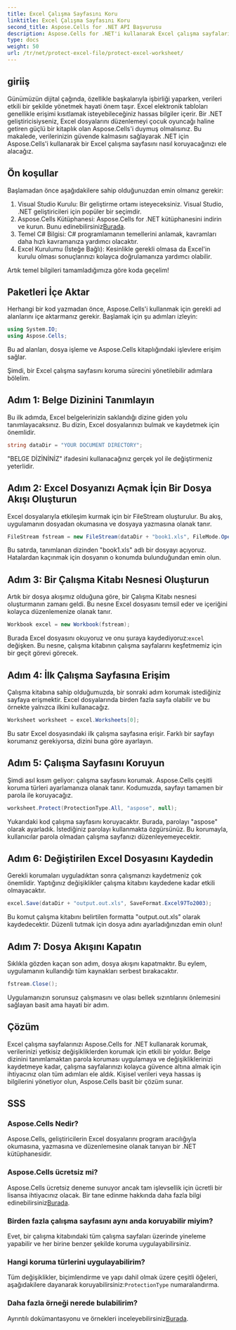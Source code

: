 ```yaml
---
title: Excel Çalışma Sayfasını Koru
linktitle: Excel Çalışma Sayfasını Koru
second_title: Aspose.Cells for .NET API Başvurusu
description: Aspose.Cells for .NET'i kullanarak Excel çalışma sayfalarını adım adım kılavuzumuzla nasıl koruyacağınızı öğrenin. Verilerinizin güvenli ve kolayca yönetilebilir kalmasını sağlayın.
type: docs
weight: 50
url: /tr/net/protect-excel-file/protect-excel-worksheet/
---
```

## giriiş

Günümüzün dijital çağında, özellikle başkalarıyla işbirliği yaparken, verileri etkili bir şekilde yönetmek hayati önem taşır. Excel elektronik tabloları genellikle erişimi kısıtlamak isteyebileceğiniz hassas bilgiler içerir. Bir .NET geliştiricisiyseniz, Excel dosyalarını düzenlemeyi çocuk oyuncağı haline getiren güçlü bir kitaplık olan Aspose.Cells'i duymuş olmalısınız. Bu makalede, verilerinizin güvende kalmasını sağlayarak .NET için Aspose.Cells'i kullanarak bir Excel çalışma sayfasını nasıl koruyacağınızı ele alacağız.

## Ön koşullar

Başlamadan önce aşağıdakilere sahip olduğunuzdan emin olmanız gerekir:

1. Visual Studio Kurulu: Bir geliştirme ortamı isteyeceksiniz. Visual Studio, .NET geliştiricileri için popüler bir seçimdir.
2.  Aspose.Cells Kütüphanesi: Aspose.Cells for .NET kütüphanesini indirin ve kurun. Bunu edinebilirsiniz[Burada](https://releases.aspose.com/cells/net/).
3. Temel C# Bilgisi: C# programlamanın temellerini anlamak, kavramları daha hızlı kavramanıza yardımcı olacaktır.
4. Excel Kurulumu (İsteğe Bağlı): Kesinlikle gerekli olmasa da Excel'in kurulu olması sonuçlarınızı kolayca doğrulamanıza yardımcı olabilir.

Artık temel bilgileri tamamladığımıza göre koda geçelim!

## Paketleri İçe Aktar

Herhangi bir kod yazmadan önce, Aspose.Cells'i kullanmak için gerekli ad alanlarını içe aktarmanız gerekir. Başlamak için şu adımları izleyin:

```csharp
using System.IO;
using Aspose.Cells;
```

Bu ad alanları, dosya işleme ve Aspose.Cells kitaplığındaki işlevlere erişim sağlar.

Şimdi, bir Excel çalışma sayfasını koruma sürecini yönetilebilir adımlara bölelim.

## Adım 1: Belge Dizinini Tanımlayın

Bu ilk adımda, Excel belgelerinizin saklandığı dizine giden yolu tanımlayacaksınız. Bu dizin, Excel dosyalarınızı bulmak ve kaydetmek için önemlidir.

```csharp
string dataDir = "YOUR DOCUMENT DIRECTORY";
```

"BELGE DİZİNİNİZ" ifadesini kullanacağınız gerçek yol ile değiştirmeniz yeterlidir.

## Adım 2: Excel Dosyanızı Açmak İçin Bir Dosya Akışı Oluşturun

Excel dosyalarıyla etkileşim kurmak için bir FileStream oluşturulur. Bu akış, uygulamanın dosyadan okumasına ve dosyaya yazmasına olanak tanır. 

```csharp
FileStream fstream = new FileStream(dataDir + "book1.xls", FileMode.Open);
```

Bu satırda, tanımlanan dizinden "book1.xls" adlı bir dosyayı açıyoruz. Hatalardan kaçınmak için dosyanın o konumda bulunduğundan emin olun.

## Adım 3: Bir Çalışma Kitabı Nesnesi Oluşturun

Artık bir dosya akışımız olduğuna göre, bir Çalışma Kitabı nesnesi oluşturmanın zamanı geldi. Bu nesne Excel dosyasını temsil eder ve içeriğini kolayca düzenlemenize olanak tanır.

```csharp
Workbook excel = new Workbook(fstream);
```

 Burada Excel dosyasını okuyoruz ve onu şuraya kaydediyoruz:`excel` değişken. Bu nesne, çalışma kitabının çalışma sayfalarını keşfetmemiz için bir geçit görevi görecek.

## Adım 4: İlk Çalışma Sayfasına Erişim

Çalışma kitabına sahip olduğumuzda, bir sonraki adım korumak istediğiniz sayfaya erişmektir. Excel dosyalarında birden fazla sayfa olabilir ve bu örnekte yalnızca ilkini kullanacağız.

```csharp
Worksheet worksheet = excel.Worksheets[0];
```

Bu satır Excel dosyasındaki ilk çalışma sayfasına erişir. Farklı bir sayfayı korumanız gerekiyorsa, dizini buna göre ayarlayın.

## Adım 5: Çalışma Sayfasını Koruyun

Şimdi asıl kısım geliyor: çalışma sayfasını korumak. Aspose.Cells çeşitli koruma türleri ayarlamanıza olanak tanır. Kodumuzda, sayfayı tamamen bir parola ile koruyacağız.

```csharp
worksheet.Protect(ProtectionType.All, "aspose", null);
```

Yukarıdaki kod çalışma sayfasını koruyacaktır. Burada, parolayı "aspose" olarak ayarladık. İstediğiniz parolayı kullanmakta özgürsünüz. Bu korumayla, kullanıcılar parola olmadan çalışma sayfanızı düzenleyemeyecektir.

## Adım 6: Değiştirilen Excel Dosyasını Kaydedin

Gerekli korumaları uyguladıktan sonra çalışmanızı kaydetmeniz çok önemlidir. Yaptığınız değişiklikler çalışma kitabını kaydedene kadar etkili olmayacaktır.

```csharp
excel.Save(dataDir + "output.out.xls", SaveFormat.Excel97To2003);
```

Bu komut çalışma kitabını belirtilen formatta "output.out.xls" olarak kaydedecektir. Düzenli tutmak için dosya adını ayarladığınızdan emin olun!

## Adım 7: Dosya Akışını Kapatın

Sıklıkla gözden kaçan son adım, dosya akışını kapatmaktır. Bu eylem, uygulamanın kullandığı tüm kaynakları serbest bırakacaktır.

```csharp
fstream.Close();
```

Uygulamanızın sorunsuz çalışmasını ve olası bellek sızıntılarını önlemesini sağlayan basit ama hayati bir adım.

## Çözüm

Excel çalışma sayfalarınızı Aspose.Cells for .NET kullanarak korumak, verilerinizi yetkisiz değişikliklerden korumak için etkili bir yoldur. Belge dizinini tanımlamaktan parola koruması uygulamaya ve değişikliklerinizi kaydetmeye kadar, çalışma sayfalarınızı kolayca güvence altına almak için ihtiyacınız olan tüm adımları ele aldık. Kişisel verileri veya hassas iş bilgilerini yönetiyor olun, Aspose.Cells basit bir çözüm sunar.

## SSS

### Aspose.Cells Nedir?
Aspose.Cells, geliştiricilerin Excel dosyalarını program aracılığıyla okumasına, yazmasına ve düzenlemesine olanak tanıyan bir .NET kütüphanesidir.

### Aspose.Cells ücretsiz mi?
 Aspose.Cells ücretsiz deneme sunuyor ancak tam işlevsellik için ücretli bir lisansa ihtiyacınız olacak. Bir tane edinme hakkında daha fazla bilgi edinebilirsiniz[Burada](https://purchase.aspose.com/buy).

### Birden fazla çalışma sayfasını aynı anda koruyabilir miyim?
Evet, bir çalışma kitabındaki tüm çalışma sayfaları üzerinde yineleme yapabilir ve her birine benzer şekilde koruma uygulayabilirsiniz.

### Hangi koruma türlerini uygulayabilirim?
 Tüm değişiklikler, biçimlendirme ve yapı dahil olmak üzere çeşitli öğeleri, aşağıdakilere dayanarak koruyabilirsiniz:`ProtectionType` numaralandırma.

### Daha fazla örneği nerede bulabilirim?
 Ayrıntılı dokümantasyonu ve örnekleri inceleyebilirsiniz[Burada](https://reference.aspose.com/cells/net/).